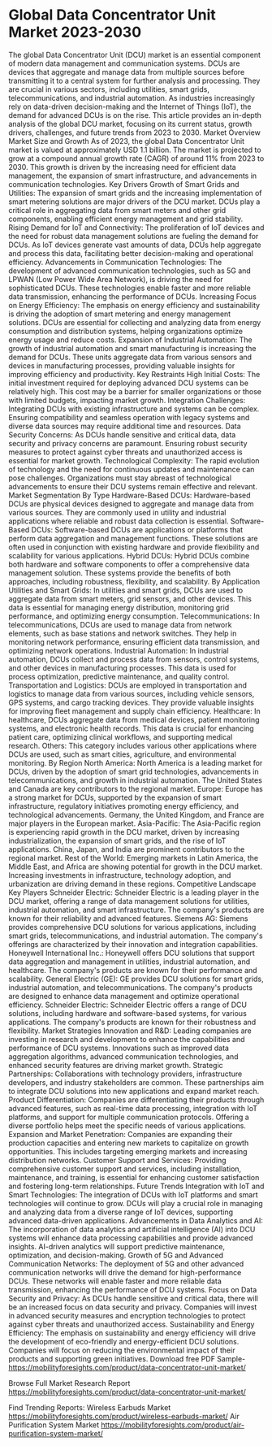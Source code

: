 # Global Data Concentrator Unit Market 2023-2030
The global Data Concentrator Unit (DCU) market is an essential component of modern data management and communication systems. DCUs are devices that aggregate and manage data from multiple sources before transmitting it to a central system for further analysis and processing. They are crucial in various sectors, including utilities, smart grids, telecommunications, and industrial automation. As industries increasingly rely on data-driven decision-making and the Internet of Things (IoT), the demand for advanced DCUs is on the rise. This article provides an in-depth analysis of the global DCU market, focusing on its current status, growth drivers, challenges, and future trends from 2023 to 2030.
Market Overview
Market Size and Growth
As of 2023, the global Data Concentrator Unit market is valued at approximately USD 1.1 billion. The market is projected to grow at a compound annual growth rate (CAGR) of around 11% from 2023 to 2030. This growth is driven by the increasing need for efficient data management, the expansion of smart infrastructure, and advancements in communication technologies.
Key Drivers
Growth of Smart Grids and Utilities: The expansion of smart grids and the increasing implementation of smart metering solutions are major drivers of the DCU market. DCUs play a critical role in aggregating data from smart meters and other grid components, enabling efficient energy management and grid stability.
Rising Demand for IoT and Connectivity: The proliferation of IoT devices and the need for robust data management solutions are fueling the demand for DCUs. As IoT devices generate vast amounts of data, DCUs help aggregate and process this data, facilitating better decision-making and operational efficiency.
Advancements in Communication Technologies: The development of advanced communication technologies, such as 5G and LPWAN (Low Power Wide Area Network), is driving the need for sophisticated DCUs. These technologies enable faster and more reliable data transmission, enhancing the performance of DCUs.
Increasing Focus on Energy Efficiency: The emphasis on energy efficiency and sustainability is driving the adoption of smart metering and energy management solutions. DCUs are essential for collecting and analyzing data from energy consumption and distribution systems, helping organizations optimize energy usage and reduce costs.
Expansion of Industrial Automation: The growth of industrial automation and smart manufacturing is increasing the demand for DCUs. These units aggregate data from various sensors and devices in manufacturing processes, providing valuable insights for improving efficiency and productivity.
Key Restraints
High Initial Costs: The initial investment required for deploying advanced DCU systems can be relatively high. This cost may be a barrier for smaller organizations or those with limited budgets, impacting market growth.
Integration Challenges: Integrating DCUs with existing infrastructure and systems can be complex. Ensuring compatibility and seamless operation with legacy systems and diverse data sources may require additional time and resources.
Data Security Concerns: As DCUs handle sensitive and critical data, data security and privacy concerns are paramount. Ensuring robust security measures to protect against cyber threats and unauthorized access is essential for market growth.
Technological Complexity: The rapid evolution of technology and the need for continuous updates and maintenance can pose challenges. Organizations must stay abreast of technological advancements to ensure their DCU systems remain effective and relevant.
Market Segmentation
By Type
Hardware-Based DCUs: Hardware-based DCUs are physical devices designed to aggregate and manage data from various sources. They are commonly used in utility and industrial applications where reliable and robust data collection is essential.
Software-Based DCUs: Software-based DCUs are applications or platforms that perform data aggregation and management functions. These solutions are often used in conjunction with existing hardware and provide flexibility and scalability for various applications.
Hybrid DCUs: Hybrid DCUs combine both hardware and software components to offer a comprehensive data management solution. These systems provide the benefits of both approaches, including robustness, flexibility, and scalability.
By Application
Utilities and Smart Grids: In utilities and smart grids, DCUs are used to aggregate data from smart meters, grid sensors, and other devices. This data is essential for managing energy distribution, monitoring grid performance, and optimizing energy consumption.
Telecommunications: In telecommunications, DCUs are used to manage data from network elements, such as base stations and network switches. They help in monitoring network performance, ensuring efficient data transmission, and optimizing network operations.
Industrial Automation: In industrial automation, DCUs collect and process data from sensors, control systems, and other devices in manufacturing processes. This data is used for process optimization, predictive maintenance, and quality control.
Transportation and Logistics: DCUs are employed in transportation and logistics to manage data from various sources, including vehicle sensors, GPS systems, and cargo tracking devices. They provide valuable insights for improving fleet management and supply chain efficiency.
Healthcare: In healthcare, DCUs aggregate data from medical devices, patient monitoring systems, and electronic health records. This data is crucial for enhancing patient care, optimizing clinical workflows, and supporting medical research.
Others: This category includes various other applications where DCUs are used, such as smart cities, agriculture, and environmental monitoring.
By Region
North America: North America is a leading market for DCUs, driven by the adoption of smart grid technologies, advancements in telecommunications, and growth in industrial automation. The United States and Canada are key contributors to the regional market.
Europe: Europe has a strong market for DCUs, supported by the expansion of smart infrastructure, regulatory initiatives promoting energy efficiency, and technological advancements. Germany, the United Kingdom, and France are major players in the European market.
Asia-Pacific: The Asia-Pacific region is experiencing rapid growth in the DCU market, driven by increasing industrialization, the expansion of smart grids, and the rise of IoT applications. China, Japan, and India are prominent contributors to the regional market.
Rest of the World: Emerging markets in Latin America, the Middle East, and Africa are showing potential for growth in the DCU market. Increasing investments in infrastructure, technology adoption, and urbanization are driving demand in these regions.
Competitive Landscape
Key Players
Schneider Electric: Schneider Electric is a leading player in the DCU market, offering a range of data management solutions for utilities, industrial automation, and smart infrastructure. The company's products are known for their reliability and advanced features.
Siemens AG: Siemens provides comprehensive DCU solutions for various applications, including smart grids, telecommunications, and industrial automation. The company's offerings are characterized by their innovation and integration capabilities.
Honeywell International Inc.: Honeywell offers DCU solutions that support data aggregation and management in utilities, industrial automation, and healthcare. The company's products are known for their performance and scalability.
General Electric (GE): GE provides DCU solutions for smart grids, industrial automation, and telecommunications. The company's products are designed to enhance data management and optimize operational efficiency.
Schneider Electric: Schneider Electric offers a range of DCU solutions, including hardware and software-based systems, for various applications. The company's products are known for their robustness and flexibility.
Market Strategies
Innovation and R&D: Leading companies are investing in research and development to enhance the capabilities and performance of DCU systems. Innovations such as improved data aggregation algorithms, advanced communication technologies, and enhanced security features are driving market growth.
Strategic Partnerships: Collaborations with technology providers, infrastructure developers, and industry stakeholders are common. These partnerships aim to integrate DCU solutions into new applications and expand market reach.
Product Differentiation: Companies are differentiating their products through advanced features, such as real-time data processing, integration with IoT platforms, and support for multiple communication protocols. Offering a diverse portfolio helps meet the specific needs of various applications.
Expansion and Market Penetration: Companies are expanding their production capacities and entering new markets to capitalize on growth opportunities. This includes targeting emerging markets and increasing distribution networks.
Customer Support and Services: Providing comprehensive customer support and services, including installation, maintenance, and training, is essential for enhancing customer satisfaction and fostering long-term relationships.
Future Trends
Integration with IoT and Smart Technologies: The integration of DCUs with IoT platforms and smart technologies will continue to grow. DCUs will play a crucial role in managing and analyzing data from a diverse range of IoT devices, supporting advanced data-driven applications.
Advancements in Data Analytics and AI: The incorporation of data analytics and artificial intelligence (AI) into DCU systems will enhance data processing capabilities and provide advanced insights. AI-driven analytics will support predictive maintenance, optimization, and decision-making.
Growth of 5G and Advanced Communication Networks: The deployment of 5G and other advanced communication networks will drive the demand for high-performance DCUs. These networks will enable faster and more reliable data transmission, enhancing the performance of DCU systems.
Focus on Data Security and Privacy: As DCUs handle sensitive and critical data, there will be an increased focus on data security and privacy. Companies will invest in advanced security measures and encryption technologies to protect against cyber threats and unauthorized access.
Sustainability and Energy Efficiency: The emphasis on sustainability and energy efficiency will drive the development of eco-friendly and energy-efficient DCU solutions. Companies will focus on reducing the environmental impact of their products and supporting green initiatives.
Download free PDF Sample-https://mobilityforesights.com/product/data-concentrator-unit-market/



Browse Full Market Research Report 
https://mobilityforesights.com/product/data-concentrator-unit-market/


Find Trending Reports:
Wireless Earbuds Market
https://mobilityforesights.com/product/wireless-earbuds-market/
Air Purification System Market
https://mobilityforesights.com/product/air-purification-system-market/
